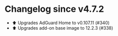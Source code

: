 # Changelog since v4.7.2
- ⬆️ Upgrades AdGuard Home to v0.107.11 (#340) 
- ⬆️ Upgrades add-on base image to 12.2.3 (#338) 
